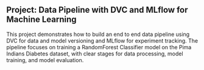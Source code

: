 ## Project: Data Pipeline with DVC and MLflow for Machine Learning

This project demonstrates how to build an end to end data pipeline using DVC for data and model versioning and MLflow for experiment tracking.
The pipeline focuses on training a RandomForest Classifier model on the Pima Indians Diabetes dataset, with clear stages for data processing, model training, and model evaluation.
